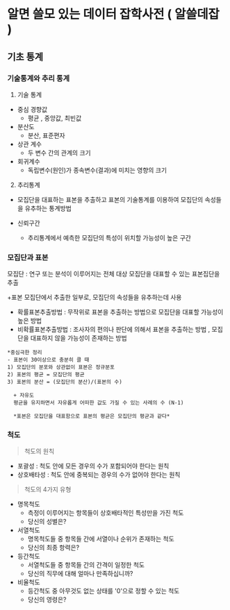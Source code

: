 # 알면 쓸모 있는 데이터 잡학사전 ( 알쓸데잡 )

## 기초 통계 

### 기술통계와 추리 통계
1. 기술 통계
* 중심 경향값
  + 평균 , 중앙값, 최빈값
* 분산도
  + 분산, 표준편자
* 상관 계수
  + 두 변수 간의 관계의 크기
* 회귀계수
  + 독립변수(원인)가 종속변수(결과)에 미치는 영향의 크기

2. 추리통계
* 모집단을 대표하는 표본을 추출하고 표본의 기술통계를 이용하여 모집단의 속성들을 유추하는 통계방법

* 신뢰구간
  + 추리통계에서 예측한 모집단의 특성이 위치할 가능성이 높은 구간


### 모집단과 표본

모집단 : 연구 또는 분석이 이루어지는 전체 대상
모집단을 대표할 수 있는 표본집단을 추출

+표본 
  모집단에서 추출한 일부로, 모집단의 속성들을 유추하는데 사용
  
  + 확률표본추출방법 : 무작위로 표본을 추출하는 방법으로 모집단을 대표할 가능성이 높은 방법
  + 비확률표본추출방법 : 조사자의 편의나 판단에 의해서 표본을 추출하는 방법 , 모집단을 대표하지 않을 가능성이 존재하는 방법
```
*중심극한 정리
- 표본이 30이상으로 충분히 클 때
1) 모집단의 분포와 상관없이 표본은 정규분포
2) 표본의 평균 = 모집단의 평균
3) 표본의 분산 = (모집단의 분산)/(표본의 수)

  + 자유도
  평균을 유지하면서 자유롭게 어떠한 값도 가질 수 있는 사례의 수 (N-1)
  
  *표본은 모집단을 대표함으로 표본의 평균은 모집단의 평균과 같다*
```

### 척도

> 척도의 원칙

* 포괄성 : 척도 안에 모든 경우의 수가 포함되어야 한다는 원칙
* 상호배타성 : 척도 안에 중복되는 경우의 수가 없어야 한다는 원칙

> 척도의 4가지 유형
* 명목척도
  + 측정이 이루어지는 항목들이 상호배타적인 특성만을 가진 척도
  + 당신의 성별은?
* 서열척도
  + 명목척도들 중 항목들 간에 서열이나 순위가 존재하는 척도
  + 당신의 최종 항력은?
* 등간척도
  + 서열척도들 중 항목들 간의 간격이 일정한 척도
  + 당신의 직무에 대해 얼마나 만족하십니까?
* 비율척도
  + 등간척도 중 아무것도 없는 상태를 '0'으로 정할 수 있는 척도
  + 당신의 영령은?
 
